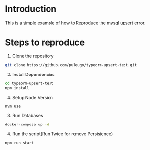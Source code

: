 # Introduction
This is a simple example of how to Reproduce the mysql upsert error.

# Steps to reproduce
1. Clone the repository
```bash
git clone https://github.com/puleugo/typeorm-upsert-test.git
```

2. Install Dependencies
```bash
cd typeorm-upsert-test
npm install
```

4. Setup Node Version
```bash
nvm use
```

3. Run Databases
```bash
docker-compose up -d
```

4. Run the script(Run Twice for remove Persistence)
```bash
npm run start
```
